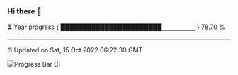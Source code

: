### Hi there 👋

⏳ Year progress { ███████████████████████▁▁▁▁▁▁▁ } 78.70 %

---

⏰ Updated on Sat, 15 Oct 2022 06:22:30 GMT

![Progress Bar CI](https://github.com/Shyam-Makwana/GitHub-Actions-Demo/workflows/Progress%20Bar%20CI/badge.svg)

